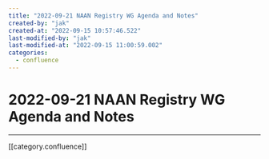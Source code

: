 ```yaml
---
title: "2022-09-21 NAAN Registry WG Agenda and Notes"
created-by: "jak"
created-at: "2022-09-15 10:57:46.522"
last-modified-by: "jak"
last-modified-at: "2022-09-15 11:00:59.002"
categories:
  - confluence
---
```


# 2022-09-21 NAAN Registry WG Agenda and Notes


---

[[category.confluence]]

